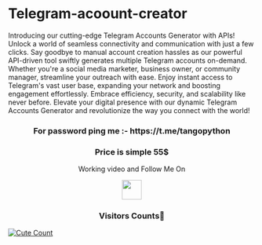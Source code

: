 # Telegram-acoount-creator

Introducing our cutting-edge Telegram Accounts Generator with APIs! Unlock a world of seamless connectivity and communication with just a few clicks. Say goodbye to manual account creation hassles as our powerful API-driven tool swiftly generates multiple Telegram accounts on-demand. Whether you're a social media marketer, business owner, or community manager, streamline your outreach with ease. Enjoy instant access to Telegram's vast user base, expanding your network and boosting engagement effortlessly. Embrace efficiency, security, and scalability like never before. Elevate your digital presence with our dynamic Telegram Accounts Generator and revolutionize the way you connect with the world!

<h3 align="center">For password ping me :- https://t.me/tangopython</h3>

<h3 align="center">Price is simple 55$</h3>

<p align="center">
  Working video and Follow Me On
</p>
<p align="center">
  <a href="https://www.youtube.com/watch?v=s-z1Yhs8usQ">
    <img src="https://www.iconsdb.com/icons/preview/red/youtube-4-xxl.png" width="40" height="40">
  </a>
</p>


<h3 align="center">Visitors Counts👀</h3>
<a href="https://github.com/tangopython/Telegram-acoount-creator"><img alt="Cute Count" 
src="https://count.getloli.com/get/@Telegram-acoount-creator?theme=rule34" /></a>
